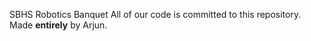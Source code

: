 SBHS Robotics Banquet 
All of our code is committed to this repository.
Made **entirely** by Arjun.
